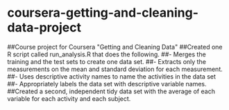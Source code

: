# coursera-getting-and-cleaning-data-project
##Course project for Coursera "Getting and Cleaning Data"
##Created one R script called run_analysis.R that does the following.
##- Merges the training and the test sets to create one data set.
##- Extracts only the measurements on the mean and standard deviation for each measurement.
##- Uses descriptive activity names to name the activities in the data set
##- Appropriately labels the data set with descriptive variable names.
##Created a second, independent tidy data set with the average of each variable for each activity and each subject.
